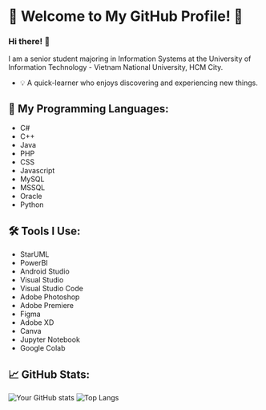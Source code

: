 # 🌟 Welcome to My GitHub Profile! 🌟

### Hi there! 👋

I am a senior student majoring in Information Systems at the University of Information Technology - Vietnam National University, HCM City.

- 💡 A quick-learner who enjoys discovering and experiencing new things. 

## 🔧 My Programming Languages:
- C#
- C++
- Java
- PHP
- CSS
- Javascript
- MySQL
- MSSQL
- Oracle
- Python

## 🛠️ Tools I Use:
- StarUML
- PowerBI
- Android Studio
- Visual Studio
- Visual Studio Code
- Adobe Photoshop
- Adobe Premiere
- Figma
- Adobe XD
- Canva
- Jupyter Notebook
- Google Colab

## 📈 GitHub Stats:
![Your GitHub stats](https://github-readme-stats.vercel.app/api?username=mietheweirdo&show_icons=true&theme=radical)
![Top Langs](https://github-readme-stats.vercel.app/api/top-langs/?username=mietheweirdo&layout=compact&theme=radical)

<!---
mietheweirdo/mietheweirdo is a ✨ special ✨ repository because its `README.md` (this file) appears on your GitHub profile.
You can click the Preview link to take a look at your changes.
--->
